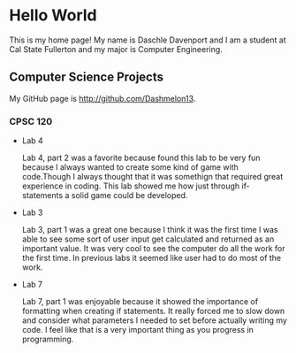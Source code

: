 # Hello World

This is my home page! My name is Daschle Davenport and I am a student at Cal State Fullerton and my major is Computer Engineering.

## Computer Science Projects

My GitHub page is http://github.com/Dashmelon13.

### CPSC 120

* Lab 4

    Lab 4, part 2 was a favorite because found this lab to be very fun because I always wanted to create some kind of game with code.Though I always thought that it was somethign that required great experience in coding. This lab showed me how just through if-statements a solid game could be developed.

* Lab 3

    Lab 3, part 1 was a great one because I think it was the first time I was able to see some sort of user input get calculated and returned as an important value. It was very cool to see the computer do all the work for the first time. In previous labs it seemed like user had to do most of the work.

* Lab 7

    Lab 7, part 1 was enjoyable because it showed the importance of formatting when creating if statements. It really forced me to slow down and consider what parameters I needed to set before actually writing my code. I feel like that is a very important thing as you progress in programming.
